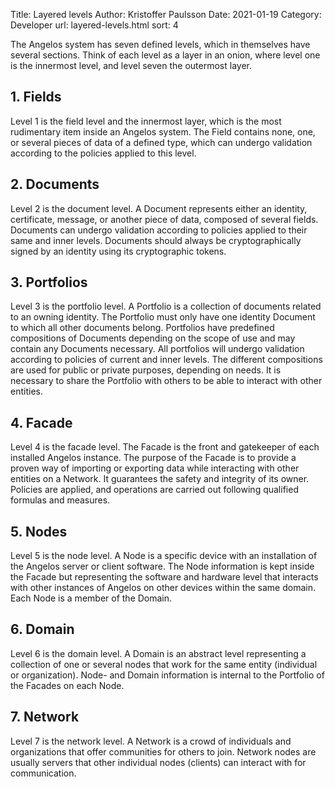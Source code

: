 Title: Layered levels
Author: Kristoffer Paulsson
Date: 2021-01-19
Category: Developer
url: layered-levels.html
sort: 4

The Angelos system has seven defined levels, which in themselves have several sections. Think of each level as a layer in an onion, where level one is the innermost level, and level seven the outermost layer. 

## 1. Fields

Level 1 is the field level and the innermost layer, which is the most rudimentary item inside an Angelos system. The Field contains none, one, or several pieces of data of a defined type, which can undergo validation according to the policies applied to this level.

## 2. Documents

Level 2 is the document level. A Document represents either an identity, certificate, message, or another piece of data, composed of several fields. Documents can undergo validation according to policies applied to their same and inner levels. Documents should always be cryptographically signed by an identity using its cryptographic tokens.

## 3. Portfolios

Level 3 is the portfolio level. A Portfolio is a collection of documents related to an owning identity. The Portfolio must only have one identity Document to which all other documents belong. Portfolios have predefined compositions of Documents depending on the scope of use and may contain any Documents necessary. All portfolios will undergo validation according to policies of current and inner levels. The different compositions are used for public or private purposes, depending on needs. It is necessary to share the Portfolio with others to be able to interact with other entities.

## 4. Facade

Level 4 is the facade level. The Facade is the front and gatekeeper of each installed Angelos instance. The purpose of the Facade is to provide a proven way of importing or exporting data while interacting with other entities on a Network. It guarantees the safety and integrity of its owner. Policies are applied, and operations are carried out following qualified formulas and measures. 

## 5. Nodes

Level 5 is the node level. A Node is a specific device with an installation of the Angelos server or client software. The Node information is kept inside the Facade but representing the software and hardware level that interacts with other instances of Angelos on other devices within the same domain. Each Node is a member of the Domain.

## 6. Domain

Level 6 is the domain level. A Domain is an abstract level representing a collection of one or several nodes that work for the same entity (individual or organization). Node- and Domain information is internal to the Portfolio of the Facades on each Node.

## 7. Network

Level 7 is the network level. A Network is a crowd of individuals and organizations that offer communities for others to join. Network nodes are usually servers that other individual nodes (clients) can interact with for communication.
